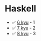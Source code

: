 # Haskell
* :white_check_mark: [6 kyu](/codewars/solutions/haskell/6%20kyu) - 1
* :white_check_mark: [7 kyu](/codewars/solutions/haskell/7%20kyu) - 2
* :white_check_mark: [8 kyu](/codewars/solutions/haskell/8%20kyu) - 3